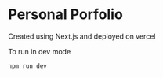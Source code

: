 # Personal Porfolio

Created using Next.js and deployed on vercel

To run in dev mode

```bash
npm run dev
```
